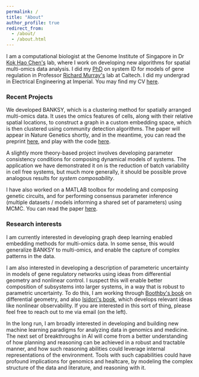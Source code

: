 ```yaml
---
permalink: /
title: "About"
author_profile: true
redirect_from: 
  - /about/
  - /about.html
---
```


I am a computational biologist at the Genome Institute of Singapore in Dr [Kok Hao Chen's](https://khchenlab.github.io/) lab, where I work on developing new algorithms for spatial multi-omics data analysis. I did my [PhD](https://thesis.library.caltech.edu/11161/) on system ID for models of gene regulation in Professor [Richard Murray's](https://murray.cds.caltech.edu/Main_Page) lab at Caltech. I did my undergrad in Electrical Engineering at Imperial. You may find my CV [here](https://vipulsinghal02.github.io/files/vipul_cv.pdf). 

### Recent Projects
We developed BANKSY, which is a clustering method for spatially arranged multi-omics data. It uses the omics features of cells, along with their relative spatial locations, to construct a graph in a custom embedding space, which is then clustered using community detection algorithms. The paper will appear in Nature Genetics shortly, and in the meantime, you can read the preprint [here](https://www.biorxiv.org/content/10.1101/2022.04.14.488259v1.full), and play with the code [here](https://prabhakarlab.github.io/Banksy/). 

A slightly more theory-based project involves developing parameter consistency conditions for composing dynamical models of systems. The application we have demonstrated it on is the reduction of batch variability in cell free systems, but much more generally, it should be possible prove analogous results for *system composability*. 

I have also worked on a MATLAB toolbox for modeling and composing genetic circuits, and for performing consensus  parameter inference (multiple datasets / models informing a shared set of parameters) using MCMC. You can read the paper [here](https://academic.oup.com/synbio/article/6/1/ysab007/6129121). 

### Research interests 
I am currently interested in developing graph deep learning enabled embedding methods for multi-omics data. In some sense, this would generalize BANKSY to multi-omics, and enable the capture of complex patterns in the data. 

I am also interested in developing a description of parameteric uncertainty in models of gene regulatory networks using ideas from differential geometry and nonlinear control. I suspect this will enable better composition of subsystems into larger systems, in a way that is robust to parametric uncertainty. To do this, I am working through [Boothby's book](https://shop.elsevier.com/books/an-introduction-to-differentiable-manifolds-and-riemannian-geometry-revised/boothby/978-0-08-057475-2) on differential geometry, and also [Isidori's book](https://link.springer.com/book/10.1007/978-1-84628-615-5), which develops relevant ideas like nonlinear observability. If you are interested in this sort of thing, please feel free to reach out to me via email (on the left). 

In the long run, I am broadly interested in developing and building new machine learning paradigms for analyzing data in genomics and medicine. The next set of breakthroughs in AI will come from a better understanding of how planning and reasoning can be achieved in a robust and tractable manner, and how such reasoning abilities could leverage internal representations of the environment. Tools with such capabilities could have profound implications for genomics and healtcare, by modeling the complex structure of the data and literature, and reasoning with it. 
